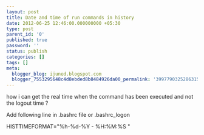 ```yaml
---
layout: post
title: Date and time of run commands in history
date: 2012-06-25 12:46:00.000000000 +05:30
type: post
parent_id: '0'
published: true
password: ''
status: publish
categories: []
tags: []
meta:
  blogger_blog: ijuned.blogspot.com
  blogger_7553295648c4d8ebded8b8484926da00_permalink: '3997790325286315144'
---
```

<div dir="ltr" style="text-align:left;"><span>how i can get the real time when the </span><span class="IL_AD" id="IL_AD4">command<span class="IL_AD_ICON"></span></span><span> has been executed and not the logout time ?</span></p>
<p><span>Add following line in .bashrc file or .bashrc_logon</span></p>
<p><span>HISTTIMEFORMAT="%h-%d-%Y - %H:%M:%S "</span></div>
